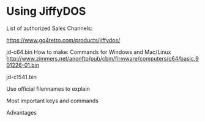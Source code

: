 Using JiffyDOS
==============

List of authorized Sales Channels:

https://www.go4retro.com/products/jiffydos/

jd-c64.bin
How to make: Commands for Windows and Mac/Linux
http://www.zimmers.net/anonftp/pub/cbm/firmware/computers/c64/basic.901226-01.bin

jd-c1541.bin

Use official filennames to explain

Most important keys and commands

Advantages
